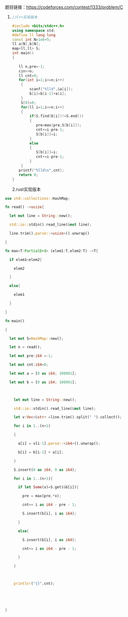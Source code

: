 题目链接：https://codeforces.com/contest/1333/problem/C

1. ```C++
   //C++实现版本
   
   #include <bits/stdc++.h>
   using namespace std;
   #define ll long long
   const int N=1e6+5;
   ll a[N],b[N];
   map<ll,ll> S;
   int main()
   {
    
      ll n,pre=-1;
      cin>>n;
      ll cnt=0;
      for(int i=1;i<=n;i++)
       {
           scanf("%lld",&a[i]);
           b[i]=b[i-1]+a[i];
       }
       S[0]=0;
       for(ll i=1;i<=n;i++)
       {
           if(S.find(b[i])!=S.end())
           {
              pre=max(pre,S[b[i]]);
              cnt+=i-pre-1;
              S[b[i]]=i;
           }
           else
           {
              S[b[i]]=i;
              cnt+=i-pre-1;
           }
       }
      printf("%lld\n",cnt);
      return 0;
   }
   ```

   2.rust实现版本

   

```rust
use std::collections::HashMap;

fn read() ->usize{

  let mut line = String::new();

  std::io::stdin().read_line(&mut line);

  line.trim().parse::<usize>().unwrap()

}

fn max<T:PartialOrd> (elem1:T,elem2:T) ->T{

  if elem1<elem2{

​    elem2

  }

  else{

​    elem1

  }

}

fn main()

{

  let mut S=HashMap::new();

  let n = read();

  let mut pre:i64 =-1;

  let mut cnt:i64=0;

  let mut a = [0 as i64; 100001];

  let mut b = [0 as i64; 100001];

 

​    let mut line = String::new();

​    std::io::stdin().read_line(&mut line);

​    let v:Vec<&str> =line.trim().split(" ").collect();

​    for i in 1..(n+1)

​    {

​      a[i] = v[i-1].parse::<i64>().unwrap();

​      b[i] = b[i-1] + a[i];

​    }

​    S.insert(0 as i64, 0 as i64);

​    for i in 1..(n+1){

​      if let Some(x)=S.get(&b[i]){

​        pre = max(pre,*x);

​        cnt+= i as i64 - pre - 1;

​        S.insert(b[i], i as i64);

​      }

​      else{

​        S.insert(b[i], i as i64);

​        cnt+= i as i64 - pre - 1;

​      }

​    }

​    

​    println!("{}",cnt);

​    

  

}
```

